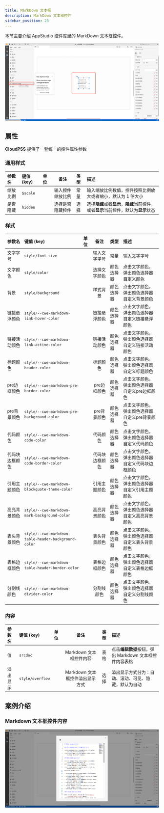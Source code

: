 ```yaml
---
title: MarkDown 文本框
description: MarkDown 文本框控件
sidebar_position: 23
---
```


本节主要介绍 AppStudio 控件库里的 MarkDown 文本框控件。

![MarkDown 文本框控件](image.png "MarkDown 文本框控件")


## 属性

**CloudPSS** 提供了一套统一的控件属性参数

### 通用样式

| 参数名 | 键值 (key) | 单位 | 备注 | 类型 | 描述 |
| :--- | :--- | :--- | :--: | :--- | :--- |
| 缩放比例 | `$scale` |  | 输入控件缩放比例 | 常量 | 输入缩放比例数值，控件按照比例放大或者缩小，默认为 1 倍大小 |
| 是否隐藏 | `hidden` |  | 选择是否隐藏控件 | 选择 | 选择**隐藏**或者**显示**，**隐藏**当前控件，或者**显示**当前控件，默认为**显示**状态 |

### 样式

| 参数名 | 键值 (key) | 单位 | 备注 | 类型 | 描述 |
| :--- | :--- | :--- | :--: | :--- | :--- |
| 文字字号 | `style/font-size` |  | 输入文字字号 | 常量 | 输入文字字号 |
| 文字颜色 | `style/color` |  | 选择文字颜色 | 颜色选择器 | 点击文字颜色，弹出颜色选择器自定义颜色 |
| 背景 | `style/background` |  | 样式背景 | 颜色选择器 | 点击文字颜色，弹出颜色选择器自定义背景颜色 |
| 链接悬浮颜色 | `style/--cwe-markdown-link-hover-color` |  | 链接悬浮颜色 | 颜色选择器 | 点击文字颜色，弹出颜色选择器自定义链接悬浮颜色 |
| 链接活动颜色 | `style/--cwe-markdown-link-active-color` |  | 链接活动颜色 | 颜色选择器 | 点击文字颜色，弹出颜色选择器自定义链接活动颜色 |
| 标题颜色 | `style/--cwe-markdown-header-color` |  | 标题颜色 | 颜色选择器 | 点击文字颜色，弹出颜色选择器自定义标题颜色 |
| pre边框颜色 | `style/--cwe-markdown-pre-border-color` |  | pre边框颜色 | 颜色选择器 | 点击文字颜色，弹出颜色选择器自定义pre边框颜色 |
| pre背景颜色 | `style/--cwe-markdown-pre-background-color` |  | pre背景颜色 | 颜色选择器 | 点击文字颜色，弹出颜色选择器自定义pre背景颜色 |
| 代码颜色 | `style/--cwe-markdown-code-color` |  | 代码颜色 | 颜色选择器 | 点击文字颜色，弹出颜色选择器自定义代码颜色 |
| 代码块边框颜色 | `style/--cwe-markdown-code-border-color` |  | 代码块边框颜色 | 颜色选择器 | 点击文字颜色，弹出颜色选择器自定义代码块边框颜色 |
| 引用主题颜色 | `style/--cwe-markdown-blockquote-theme-color` |  | 引用主题颜色 | 颜色选择器 | 点击文字颜色，弹出颜色选择器自定义引用主题颜色 |
| 高亮背景颜色 | `style/--cwe-markdown-mark-background-color` |  | 高亮背景颜色 | 颜色选择器 | 点击文字颜色，弹出颜色选择器自定义高亮背景颜色 |
| 表头背景颜色 | `style/--cwe-markdown-table-header-background-color` |  | 表头背景颜色 | 颜色选择器 | 点击文字颜色，弹出颜色选择器自定义表头背景颜色 |
| 表格边框颜色 | `style/--cwe-markdown-table-header-border-color` |  | 表格边框颜色 | 颜色选择器 | 点击文字颜色，弹出颜色选择器自定义表格边框颜色 |
| 分割线颜色 | `style/--cwe-markdown-divider-color` |  | 分割线颜色 | 颜色选择器 | 点击文字颜色，弹出颜色选择器自定义分割线颜色 |

### 内容

| 参数名 | 键值 (key) | 单位 | 备注 | 类型 | 描述 |
| :--- | :--- | :--- | :--: | :--- | :--- |
| 值 | `srcdoc` |  | Markdown 文本框控件内容 | 表格 | 点击**编辑数据**按钮，弹出 Markdown 文本框控件内容表格 |
| 溢出显示 | `style/overflow` |  | Markdown 文本框控件溢出显示方式 | 选择 | 溢出显示方式分为：自动、滚动、可见、隐藏，默认为自动 |

## 案例介绍

### Markdown 文本框控件内容

![Markdown 文本框控件内容](image-1.png "Markdown 文本框控件内容")